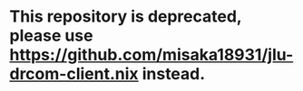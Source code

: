 # This repository is deprecated, please use https://github.com/misaka18931/jlu-drcom-client.nix instead.
